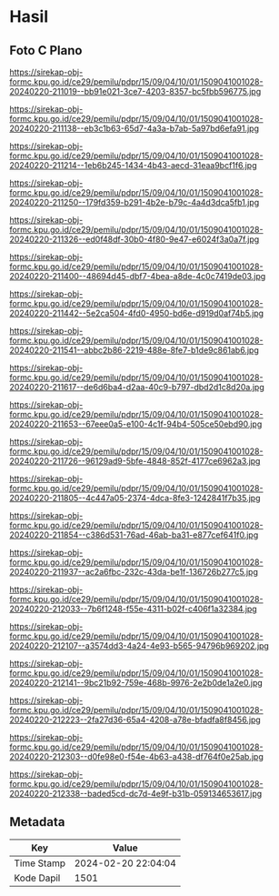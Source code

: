 # Hasil

## Foto C Plano

https://sirekap-obj-formc.kpu.go.id/ce29/pemilu/pdpr/15/09/04/10/01/1509041001028-20240220-211019--bb91e021-3ce7-4203-8357-bc5fbb596775.jpg

https://sirekap-obj-formc.kpu.go.id/ce29/pemilu/pdpr/15/09/04/10/01/1509041001028-20240220-211138--eb3c1b63-65d7-4a3a-b7ab-5a97bd6efa91.jpg

https://sirekap-obj-formc.kpu.go.id/ce29/pemilu/pdpr/15/09/04/10/01/1509041001028-20240220-211214--1eb6b245-1434-4b43-aecd-31eaa9bcf1f6.jpg

https://sirekap-obj-formc.kpu.go.id/ce29/pemilu/pdpr/15/09/04/10/01/1509041001028-20240220-211250--179fd359-b291-4b2e-b79c-4a4d3dca5fb1.jpg

https://sirekap-obj-formc.kpu.go.id/ce29/pemilu/pdpr/15/09/04/10/01/1509041001028-20240220-211326--ed0f48df-30b0-4f80-9e47-e6024f3a0a7f.jpg

https://sirekap-obj-formc.kpu.go.id/ce29/pemilu/pdpr/15/09/04/10/01/1509041001028-20240220-211400--48694d45-dbf7-4bea-a8de-4c0c7419de03.jpg

https://sirekap-obj-formc.kpu.go.id/ce29/pemilu/pdpr/15/09/04/10/01/1509041001028-20240220-211442--5e2ca504-4fd0-4950-bd6e-d919d0af74b5.jpg

https://sirekap-obj-formc.kpu.go.id/ce29/pemilu/pdpr/15/09/04/10/01/1509041001028-20240220-211541--abbc2b86-2219-488e-8fe7-b1de9c861ab6.jpg

https://sirekap-obj-formc.kpu.go.id/ce29/pemilu/pdpr/15/09/04/10/01/1509041001028-20240220-211617--de6d6ba4-d2aa-40c9-b797-dbd2d1c8d20a.jpg

https://sirekap-obj-formc.kpu.go.id/ce29/pemilu/pdpr/15/09/04/10/01/1509041001028-20240220-211653--67eee0a5-e100-4c1f-94b4-505ce50ebd90.jpg

https://sirekap-obj-formc.kpu.go.id/ce29/pemilu/pdpr/15/09/04/10/01/1509041001028-20240220-211726--96129ad9-5bfe-4848-852f-4177ce6962a3.jpg

https://sirekap-obj-formc.kpu.go.id/ce29/pemilu/pdpr/15/09/04/10/01/1509041001028-20240220-211805--4c447a05-2374-4dca-8fe3-1242841f7b35.jpg

https://sirekap-obj-formc.kpu.go.id/ce29/pemilu/pdpr/15/09/04/10/01/1509041001028-20240220-211854--c386d531-76ad-46ab-ba31-e877cef641f0.jpg

https://sirekap-obj-formc.kpu.go.id/ce29/pemilu/pdpr/15/09/04/10/01/1509041001028-20240220-211937--ac2a6fbc-232c-43da-be1f-136726b277c5.jpg

https://sirekap-obj-formc.kpu.go.id/ce29/pemilu/pdpr/15/09/04/10/01/1509041001028-20240220-212033--7b6f1248-f55e-4311-b02f-c406f1a32384.jpg

https://sirekap-obj-formc.kpu.go.id/ce29/pemilu/pdpr/15/09/04/10/01/1509041001028-20240220-212107--a3574dd3-4a24-4e93-b565-94796b969202.jpg

https://sirekap-obj-formc.kpu.go.id/ce29/pemilu/pdpr/15/09/04/10/01/1509041001028-20240220-212141--9bc21b92-759e-468b-9976-2e2b0de1a2e0.jpg

https://sirekap-obj-formc.kpu.go.id/ce29/pemilu/pdpr/15/09/04/10/01/1509041001028-20240220-212223--2fa27d36-65a4-4208-a78e-bfadfa8f8456.jpg

https://sirekap-obj-formc.kpu.go.id/ce29/pemilu/pdpr/15/09/04/10/01/1509041001028-20240220-212303--d0fe98e0-f54e-4b63-a438-df764f0e25ab.jpg

https://sirekap-obj-formc.kpu.go.id/ce29/pemilu/pdpr/15/09/04/10/01/1509041001028-20240220-212338--baded5cd-dc7d-4e9f-b31b-059134653617.jpg


## Metadata

| Key        | Value               |
| ---------- | ------------------- |
| Time Stamp | 2024-02-20 22:04:04 |
| Kode Dapil | 1501                |




